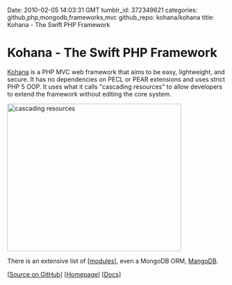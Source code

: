 Date: 2010-02-05 14:03:31 GMT
tumblr_id: 372349621
categories: github,php,mongodb,frameworks,mvc
github_repo: kohana/kohana
title: Kohana - The Swift PHP Framework

# Kohana - The Swift PHP Framework

[Kohana](http://github.com/kohana/kohana) is a PHP MVC web framework that aims to be easy, lightweight, and secure. It has no dependencies on PECL or PEAR extensions and uses strict PHP 5 OOP. It uses what it calls "cascading resources" to allow developers to extend the framework without editing the core system.

<img src="http://upload.wikimedia.org/wikipedia/en/1/1c/Kohana-modules.png" height="340" width="400" alt="cascading resources"/>

There is an extensive list of [[modules](http://dev.kohanaphp.com/projects/)], even a MongoDB ORM, [MangoDB](http://github.com/Wouterrr/MangoDB).

[[Source on GitHub](http://github.com/kohana/kohana)] [[Homepage](http://kohanaphp.com/)] [[Docs](http://docs.kohanaphp.com/)]
